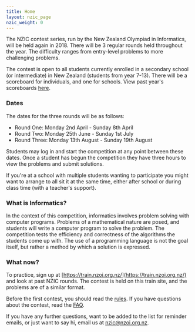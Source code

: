 ```yaml
---
title: Home
layout: nzic_page
nzic_weight: 0
---
```


The NZIC contest series, run by the New Zealand Olympiad in Informatics, will be held again in 2018. There will be 3 regular rounds held throughout the year. The difficulty ranges from entry-level problems to more challenging problems.

The contest is open to all students currently enrolled in a secondary school (or intermediate) in New Zealand (students from year 7-13). There will be a scoreboard for individuals, and one for schools. View past year's scoreboards [here](past.html).

### Dates

The dates for the three rounds will be as follows:

* Round One: Monday 2nd April - Sunday 8th April
* Round Two: Monday 25th June - Sunday 1st July
* Round Three: Monday 13th August - Sunday 19th August

Students may log in and start the competition at any point between these dates. Once a student has begun the competition they have three hours to view the problems and submit solutions.

If you're at a school with multiple students wanting to participate you might want to arrange to all sit it at the same time, either after school or during class time (with a teacher's support).

### What is Informatics?

In the context of this competition, informatics involves problem solving with computer programs. Problems of a mathematical nature are posed, and students will write a computer program to solve the problem. The competition tests the efficiency and correctness of the algorithms the students come up with. The use of a programming language is not the goal itself, but rather a method by which a solution is expressed.

### What now?

To practice, sign up at [https://train.nzoi.org.nz/](https://train.nzoi.org.nz/) and look at past NZIC rounds. The contest is held on this train site, and the problems are of a similar format.

Before the first contest, you should read the [rules](rules.html). If you have questions about the contest, read the [FAQ](faq.html).

If you have any further questions, want to be added to the list for reminder emails, or just want to say hi, email us at [nzic@nzoi.org.nz](mailto:nzic@nzoi.org.nz).
